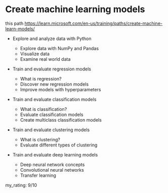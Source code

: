 # Create machine learning models

this path <https://learn.microsoft.com/en-us/training/paths/create-machine-learn-models/>

* Explore and analyze data with Python

  * Explore data with NumPy and Pandas
  * Visualize data
  * Examine real world data

* Train and evaluate regression models

  * What is regression?
  * Discover new regression models
  * Improve models with hyperparameters

* Train and evaluate classification models

  * What is classification?
  * Evaluate classification models
  * Create multiclass classification models

* Train and evaluate clustering models

  * What is clustering?
  * Evaluate different types of clustering

* Train and evaluate deep learning models

  * Deep neural network concepts
  * Convolutional neural networks
  * Transfer learning

my_rating: 9/10

